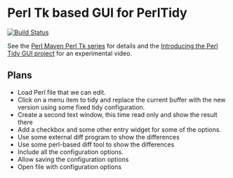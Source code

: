 # Perl Tk based GUI for PerlTidy

[![Build Status](https://travis-ci.org/szabgab/App-PerlTidy-Tk.png)](https://travis-ci.org/szabgab/App-PerlTidy-Tk)

See the [Perl Maven Perl Tk series](https://perlmaven.com/tk) for details and the
[Introducing the Perl Tidy GUI project](https://perlmaven.com/introducing-perltidy-tk-project) for an experimental video.


## Plans

* Load Perl file that we can edit.
* Click on a menu item to tidy and replace the current buffer with the new version using some fixed tidy configuration.
* Create a second text window, this time read only and show the result there
* Add a checkbox and some other entry widget for some of the options.
* Use some external diff program to show the differences
* Use some perl-based diff tool to show the differences
* Include all the configuration options.
* Allow saving the configuration options
* Open file with configuration options

